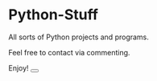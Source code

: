 # Python-Stuff
All sorts of Python projects and programs.

Feel free to contact via commenting.

Enjoy!
<button onclick="https://www.google.com.au"></button>
